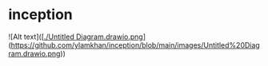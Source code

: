# inception
![Alt text]([[./Untitled Diagram.drawio.png](https://github.com/ylamkhan/inception/blob/main/Untitled%20Diagram.drawio.png)](https://github.com/ylamkhan/inception/blob/main/images/Untitled%20Diagram.drawio.png))
